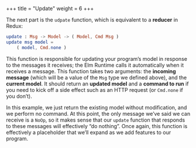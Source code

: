 +++
title       = "Update"
weight      = 6
+++

The next part is the `udpate` function, which is equivalent to a **reducer** in Redux:

```elm
update : Msg -> Model -> ( Model, Cmd Msg )
update msg model =
    ( model, Cmd.none )
```

This function is responsible for updating your program’s model in response to the messages it receives; the Elm Runtime calls it automatically when it receives a message. This function takes two arguments: the **incoming message** (which will be a value of the `Msg` type we defined above), and the **current model**. It should return an **updated model** and a **command to run** if you need to kick off a side effect such as an HTTP request (or `Cmd.none` if you don’t).

In this example, we just return the existing model without modification, and we perform no command. At this point, the only message we’ve said we can receive is a `NoOp`, so it makes sense that our `update` function that responds to these messages will effectively “do nothing”. Once again, this function is effectively a placeholder that we’ll expand as we add features to our program.

